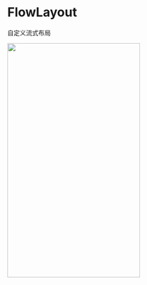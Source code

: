 # FlowLayout
 自定义流式布局
 
<img width="300" height="530" src="https://github.com/zkxok/FlowLayout/blob/master/Screenshot/Screenshot_2017-05-29-03-05-46-53.png"/>
